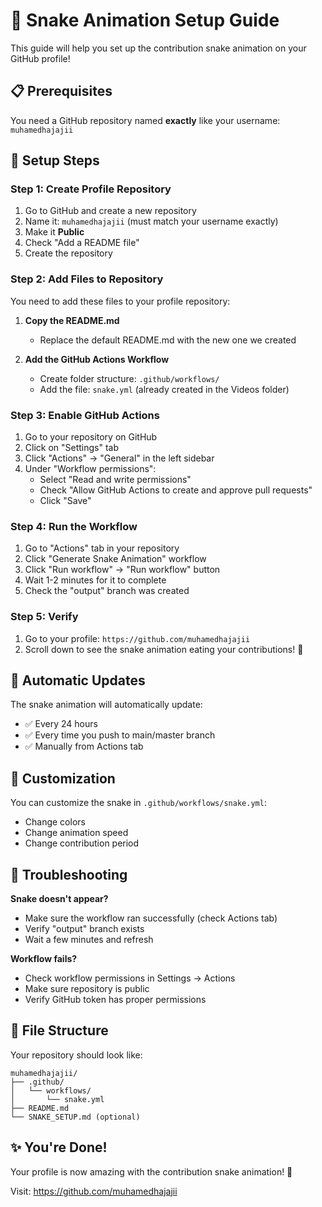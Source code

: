 # 🐍 Snake Animation Setup Guide

This guide will help you set up the contribution snake animation on your GitHub profile!

## 📋 Prerequisites

You need a GitHub repository named **exactly** like your username: `muhamedhajajii`

## 🚀 Setup Steps

### Step 1: Create Profile Repository

1. Go to GitHub and create a new repository
2. Name it: `muhamedhajajii` (must match your username exactly)
3. Make it **Public**
4. Check "Add a README file"
5. Create the repository

### Step 2: Add Files to Repository

You need to add these files to your profile repository:

1. **Copy the README.md**

    - Replace the default README.md with the new one we created

2. **Add the GitHub Actions Workflow**
    - Create folder structure: `.github/workflows/`
    - Add the file: `snake.yml` (already created in the Videos folder)

### Step 3: Enable GitHub Actions

1. Go to your repository on GitHub
2. Click on "Settings" tab
3. Click "Actions" → "General" in the left sidebar
4. Under "Workflow permissions":
    - Select "Read and write permissions"
    - Check "Allow GitHub Actions to create and approve pull requests"
    - Click "Save"

### Step 4: Run the Workflow

1. Go to "Actions" tab in your repository
2. Click "Generate Snake Animation" workflow
3. Click "Run workflow" → "Run workflow" button
4. Wait 1-2 minutes for it to complete
5. Check the "output" branch was created

### Step 5: Verify

1. Go to your profile: `https://github.com/muhamedhajajii`
2. Scroll down to see the snake animation eating your contributions! 🐍

## 🔄 Automatic Updates

The snake animation will automatically update:

-   ✅ Every 24 hours
-   ✅ Every time you push to main/master branch
-   ✅ Manually from Actions tab

## 🎨 Customization

You can customize the snake in `.github/workflows/snake.yml`:

-   Change colors
-   Change animation speed
-   Change contribution period

## 🐛 Troubleshooting

**Snake doesn't appear?**

-   Make sure the workflow ran successfully (check Actions tab)
-   Verify "output" branch exists
-   Wait a few minutes and refresh

**Workflow fails?**

-   Check workflow permissions in Settings → Actions
-   Make sure repository is public
-   Verify GitHub token has proper permissions

## 📁 File Structure

Your repository should look like:

```
muhamedhajajii/
├── .github/
│   └── workflows/
│       └── snake.yml
├── README.md
└── SNAKE_SETUP.md (optional)
```

## ✨ You're Done!

Your profile is now amazing with the contribution snake animation! 🎉

Visit: https://github.com/muhamedhajajii

